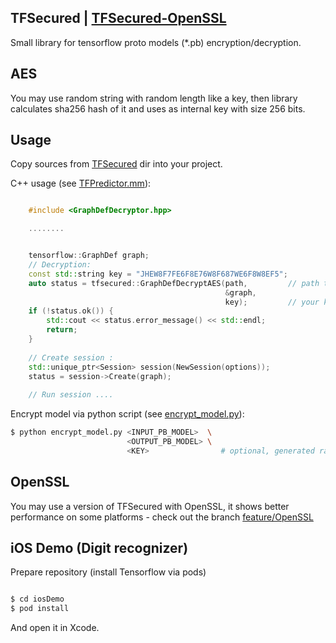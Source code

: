 ## TFSecured | [TFSecured-OpenSSL](../../tree/feature/OpenSSL)

Small library for tensorflow proto models (*.pb) encryption/decryption.

## AES

You may use random string with random length like a key, then library calculates sha256 hash of it and uses as internal key with size 256 bits.

## Usage 

Copy sources from [TFSecured](/TFSecured) dir into your project.
 
C++ usage (see [TFPredictor.mm](/iosDemo/TFSecured-iOS/tf/predict/TFPredictor.mm)):

```cpp

    #include <GraphDefDecryptor.hpp>

    ........


    tensorflow::GraphDef graph;
    // Decryption: 
    const std::string key = "JHEW8F7FE6F8E76W8F687WE6F8W8EF5";
    auto status = tfsecured::GraphDefDecryptAES(path,         // path to *.pb file (frozen graph)
                                                &graph,
                                                key);         // your key
    if (!status.ok()) {
        std::cout << status.error_message() << std::endl;
        return;
    }
    
    // Create session :
    std::unique_ptr<Session> session(NewSession(options));
    status = session->Create(graph);
    
    // Run session ....
```


Encrypt model via python script (see [encrypt_model.py](/python/encrypt_model.py)):

```bash
$ python encrypt_model.py <INPUT_PB_MODEL>  \
                          <OUTPUT_PB_MODEL> \  
                          <KEY>                # optional, generated randomly by script 

```

## OpenSSL

You may use a version of TFSecured with OpenSSL, it shows better performance on some platforms - check out the branch  [feature/OpenSSL](../../tree/feature/OpenSSL)

## iOS Demo (Digit recognizer)

Prepare repository (install Tensorflow via pods)

```bash

$ cd iosDemo
$ pod install 

``` 
And open it in Xcode.
